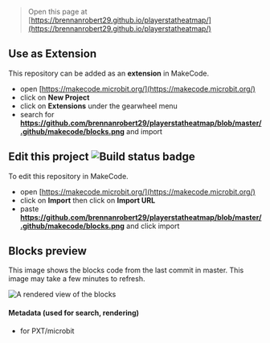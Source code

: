 
> Open this page at [https://brennanrobert29.github.io/playerstatheatmap/](https://brennanrobert29.github.io/playerstatheatmap/)

## Use as Extension

This repository can be added as an **extension** in MakeCode.

* open [https://makecode.microbit.org/](https://makecode.microbit.org/)
* click on **New Project**
* click on **Extensions** under the gearwheel menu
* search for **https://github.com/brennanrobert29/playerstatheatmap/blob/master/.github/makecode/blocks.png** and import

## Edit this project ![Build status badge](https://github.com/brennanrobert29/playerstatheatmap/blob/master/.github/makecode/blocks.png/workflows/MakeCode/badge.svg)

To edit this repository in MakeCode.

* open [https://makecode.microbit.org/](https://makecode.microbit.org/)
* click on **Import** then click on **Import URL**
* paste **https://github.com/brennanrobert29/playerstatheatmap/blob/master/.github/makecode/blocks.png** and click import

## Blocks preview

This image shows the blocks code from the last commit in master.
This image may take a few minutes to refresh.

![A rendered view of the blocks](https://github.com/brennanrobert29/playerstatheatmap/blob/master/.github/makecode/blocks.png/raw/master/.github/makecode/blocks.png)

#### Metadata (used for search, rendering)

* for PXT/microbit
<script src="https://makecode.com/gh-pages-embed.js"></script><script>makeCodeRender("{{ site.makecode.home_url }}", "{{ site.github.owner_name }}/{{ site.github.repository_name }}");</script>

